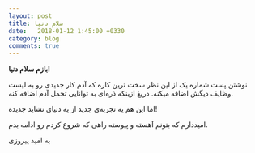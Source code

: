 ```yaml
---
layout: post
title: سلام دنیا
date:   2018-01-12 1:45:00 +0330
category: blog
comments: true
---
```

**بازم سلام دنیا!**

نوشتن پست شماره یک از این نظر سخت ترین کاره که آدم کار جدیدی رو به لیست وظایف دیگش اضافه میکنه. دریغ ازینکه ذره‌ای به توانایی تحمل آدم اضافه کنه.

اما این هم یه تجربه‌ی جدید از یه دنیای نشاید جدیده!

امیددارم که بتونم آهسته و پیوسته راهی که شروع کردم رو ادامه بدم.

به امید پیروزی

